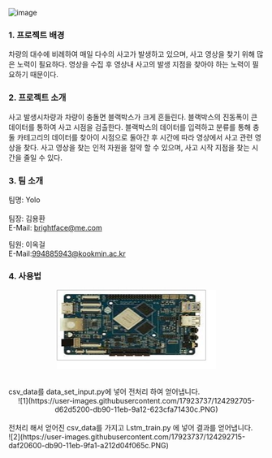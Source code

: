 ![image](https://user-images.githubusercontent.com/17923737/124292435-864e8b00-db90-11eb-9109-14281942bec2.png)


### 1. 프로젝트 배경
 차량의 대수에 비례하여 매일 다수의 사고가 발생하고 있으며, 사고 영상을 찾기 위해 많은 노력이 필요하다. 
 영상을 수집 후 영상내 사고의 발생 지점을 찾아야 하는 노력이 필요하기 때문이다.
<br/>



### 2. 프로젝트 소개 
사고 발생시차량과 차량이 충돌면 블랙박스가 크게 흔들린다. 블랙박스의 진동폭이 큰 데이터를 통하여 사고 시점을 검출한다. 블랙박스의 데이터를 입력하고 분류를 통해 충둘 카테고리의 데이터를 찾아이 시점으로 둘아간 후 시간에 따라 영상에서 사고 관련 영상을 찾다.
	사고 영상을 찾는 인적 자원을 절약 할 수 있으며, 사고 시작 지점을 찾는 시간을 줄일 수 있다.
<br/>

### 3. 팀 소개

팀명: Yolo
<br/>
<br/>
팀장: 김용환<br/>
E-Mail: brightface@me.com<br/>

팀원: 이옥걸<br/> 
E-Mail:994885943@kookmin.ac.kr
<br/>



### 4. 사용법
<div align="center">
<p><img src="/doc/Images/RockPro64.jpg"></p>
</div>
<br/>
csv_data를 data_set_input.py에 넣어 전처리 하여 얻어냅니다.</br>
<div align="center">
![1](https://user-images.githubusercontent.com/17923737/124292705-d62d5200-db90-11eb-9a12-623cfa71430c.PNG)

</div>
<br/>
전처리 해서 얻어진 csv_data를 가지고 Lstm_train.py 에 넣어 결과를 얻어냅니다.</br>
![2](https://user-images.githubusercontent.com/17923737/124292715-daf20600-db90-11eb-9fa1-a212d04f065c.PNG)


<div align="center">

</div>
<br/>
</br>

 
 



